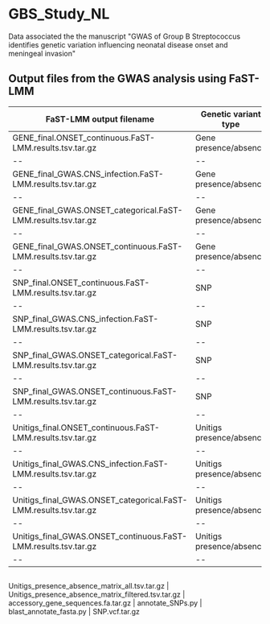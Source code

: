 # GBS_Study_NL
Data associated the the manuscript "GWAS of Group B Streptococcus identifies genetic variation influencing neonatal disease onset and meningeal invasion"

## Output files from the GWAS analysis using FaST-LMM
FaST-LMM output filename | Genetic variant type | Description
-- | -- | --
GENE_final.ONSET_continuous.FaST-LMM.results.tsv.tar.gz | Gene presence/absence |
-- | -- | --
GENE_final_GWAS.CNS_infection.FaST-LMM.results.tsv.tar.gz | Gene presence/absence | 
-- | -- | --
GENE_final_GWAS.ONSET_categorical.FaST-LMM.results.tsv.tar.gz | Gene presence/absence | 
-- | -- | --
GENE_final_GWAS.ONSET_continuous.FaST-LMM.results.tsv.tar.gz | Gene presence/absence | 
-- | -- | --
SNP_final.ONSET_continuous.FaST-LMM.results.tsv.tar.gz | SNP | 
-- | -- | --
SNP_final_GWAS.CNS_infection.FaST-LMM.results.tsv.tar.gz | SNP | 
-- | -- | --
SNP_final_GWAS.ONSET_categorical.FaST-LMM.results.tsv.tar.gz | SNP | 
-- | -- | --
SNP_final_GWAS.ONSET_continuous.FaST-LMM.results.tsv.tar.gz | SNP | 
-- | -- | --
Unitigs_final.ONSET_continuous.FaST-LMM.results.tsv.tar.gz | Unitigs presence/absence | 
-- | -- | --
Unitigs_final_GWAS.CNS_infection.FaST-LMM.results.tsv.tar.gz | Unitigs presence/absence | 
-- | -- | --
Unitigs_final_GWAS.ONSET_categorical.FaST-LMM.results.tsv.tar.gz | Unitigs presence/absence | 
-- | -- | --
Unitigs_final_GWAS.ONSET_continuous.FaST-LMM.results.tsv.tar.gz | Unitigs presence/absence | 
-- | -- | --

## 
Unitigs_presence_absence_matrix_all.tsv.tar.gz | 
Unitigs_presence_absence_matrix_filtered.tsv.tar.gz | 
accessory_gene_sequences.fa.tar.gz | 
annotate_SNPs.py | 
blast_annotate_fasta.py | 
SNP.vcf.tar.gz
